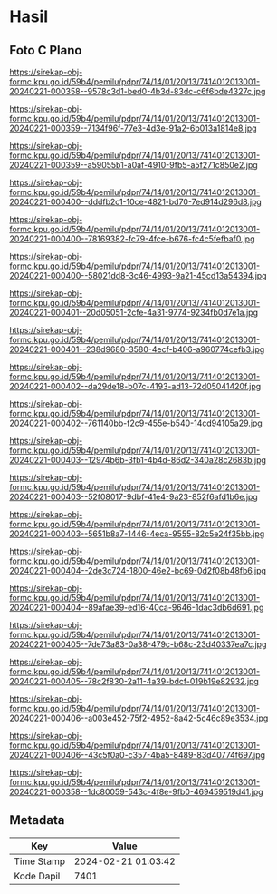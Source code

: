 # Hasil

## Foto C Plano

https://sirekap-obj-formc.kpu.go.id/59b4/pemilu/pdpr/74/14/01/20/13/7414012013001-20240221-000358--9578c3d1-bed0-4b3d-83dc-c6f6bde4327c.jpg

https://sirekap-obj-formc.kpu.go.id/59b4/pemilu/pdpr/74/14/01/20/13/7414012013001-20240221-000359--7134f96f-77e3-4d3e-91a2-6b013a1814e8.jpg

https://sirekap-obj-formc.kpu.go.id/59b4/pemilu/pdpr/74/14/01/20/13/7414012013001-20240221-000359--a59055b1-a0af-4910-9fb5-a5f271c850e2.jpg

https://sirekap-obj-formc.kpu.go.id/59b4/pemilu/pdpr/74/14/01/20/13/7414012013001-20240221-000400--dddfb2c1-10ce-4821-bd70-7ed914d296d8.jpg

https://sirekap-obj-formc.kpu.go.id/59b4/pemilu/pdpr/74/14/01/20/13/7414012013001-20240221-000400--78169382-fc79-4fce-b676-fc4c5fefbaf0.jpg

https://sirekap-obj-formc.kpu.go.id/59b4/pemilu/pdpr/74/14/01/20/13/7414012013001-20240221-000400--58021dd8-3c46-4993-9a21-45cd13a54394.jpg

https://sirekap-obj-formc.kpu.go.id/59b4/pemilu/pdpr/74/14/01/20/13/7414012013001-20240221-000401--20d05051-2cfe-4a31-9774-9234fb0d7e1a.jpg

https://sirekap-obj-formc.kpu.go.id/59b4/pemilu/pdpr/74/14/01/20/13/7414012013001-20240221-000401--238d9680-3580-4ecf-b406-a960774cefb3.jpg

https://sirekap-obj-formc.kpu.go.id/59b4/pemilu/pdpr/74/14/01/20/13/7414012013001-20240221-000402--da29de18-b07c-4193-ad13-72d05041420f.jpg

https://sirekap-obj-formc.kpu.go.id/59b4/pemilu/pdpr/74/14/01/20/13/7414012013001-20240221-000402--761140bb-f2c9-455e-b540-14cd94105a29.jpg

https://sirekap-obj-formc.kpu.go.id/59b4/pemilu/pdpr/74/14/01/20/13/7414012013001-20240221-000403--12974b6b-3fb1-4b4d-86d2-340a28c2683b.jpg

https://sirekap-obj-formc.kpu.go.id/59b4/pemilu/pdpr/74/14/01/20/13/7414012013001-20240221-000403--52f08017-9dbf-41e4-9a23-852f6afd1b6e.jpg

https://sirekap-obj-formc.kpu.go.id/59b4/pemilu/pdpr/74/14/01/20/13/7414012013001-20240221-000403--5651b8a7-1446-4eca-9555-82c5e24f35bb.jpg

https://sirekap-obj-formc.kpu.go.id/59b4/pemilu/pdpr/74/14/01/20/13/7414012013001-20240221-000404--2de3c724-1800-46e2-bc69-0d2f08b48fb6.jpg

https://sirekap-obj-formc.kpu.go.id/59b4/pemilu/pdpr/74/14/01/20/13/7414012013001-20240221-000404--89afae39-ed16-40ca-9646-1dac3db6d691.jpg

https://sirekap-obj-formc.kpu.go.id/59b4/pemilu/pdpr/74/14/01/20/13/7414012013001-20240221-000405--7de73a83-0a38-479c-b68c-23d40337ea7c.jpg

https://sirekap-obj-formc.kpu.go.id/59b4/pemilu/pdpr/74/14/01/20/13/7414012013001-20240221-000405--78c2f830-2a11-4a39-bdcf-019b19e82932.jpg

https://sirekap-obj-formc.kpu.go.id/59b4/pemilu/pdpr/74/14/01/20/13/7414012013001-20240221-000406--a003e452-75f2-4952-8a42-5c46c89e3534.jpg

https://sirekap-obj-formc.kpu.go.id/59b4/pemilu/pdpr/74/14/01/20/13/7414012013001-20240221-000406--43c5f0a0-c357-4ba5-8489-83d40774f697.jpg

https://sirekap-obj-formc.kpu.go.id/59b4/pemilu/pdpr/74/14/01/20/13/7414012013001-20240221-000358--1dc80059-543c-4f8e-9fb0-469459519d41.jpg


## Metadata

| Key        | Value               |
| ---------- | ------------------- |
| Time Stamp | 2024-02-21 01:03:42 |
| Kode Dapil | 7401                |



